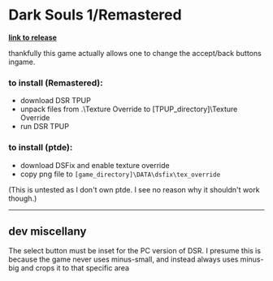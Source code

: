 # Dark Souls 1/Remastered

**[link to release](https://github.com/ZeusOfTheCrows/nsx-button-prompts/releases/tag/dark-souls-i)**

thankfully this game actually allows one to change the accept/back buttons
ingame.

### to install (Remastered):
* download DSR TPUP
* unpack files from .\Texture Override to [TPUP_directory]\Texture Override
* run DSR TPUP

### to install (ptde):
* download DSFix and enable texture override
* copy png file to `[game_directory]\DATA\dsfix\tex_override`

(This is untested as I don't own ptde. I see no reason why it shouldn't work
though.)

---

## dev miscellany

The select button must be inset for the PC version of DSR. I presume this is
because the game never uses minus-small, and instead always uses minus-big
and crops it to that specific area